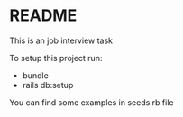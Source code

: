 # README

This is an job interview task

To setup this project run:

* bundle
* rails db:setup

You can find some examples in seeds.rb file
